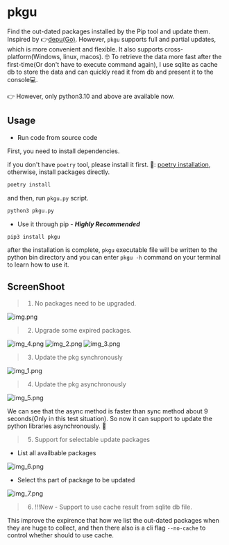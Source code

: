 # pkgu

Find the out-dated packages installed by the Pip tool and update them. Inspired by 👉[depu(Go)](https://github.com/kevwan/depu).
However, `pkgu` supports full and partial updates, which is more convenient and flexible. It also supports cross-platform(Windows, linux, macos). 🤓 To retrieve the data more fast after the first-time(Or don't have to execute command again), I use sqlite as cache db to store the data and can quickly read it from db and present it to the console💻.

👉 However, only python3.10 and above are available now.

## Usage

- Run code from source code

First, you need to install dependencies.

if you don't have `poetry` tool, please install it first. 🔗: [poetry installation](https://python-poetry.org/docs/#installation), otherwise, install packages directly.

```bash
poetry install
```

and then, run `pkgu.py` script.

```bash
python3 pkgu.py
```

- Use it through pip - ***Highly Recommended***

```bash
pip3 install pkgu
```

after the installation is complete, `pkgu` executable file will be written to the python bin directory and you can enter `pkgu -h` command on your terminal to learn how to use it.

## ScreenShoot

> 1. No packages need to be upgraded.

![img.png](https://raw.githubusercontent.com/Abeautifulsnow/pkgu/main/screenshoot/img.png)

> 2. Upgrade some expired packages.

![img_4.png](https://raw.githubusercontent.com/Abeautifulsnow/pkgu/main/screenshoot/img_4.png)
![img_2.png](https://raw.githubusercontent.com/Abeautifulsnow/pkgu/main/screenshoot/img_2.png)
![img_3.png](https://raw.githubusercontent.com/Abeautifulsnow/pkgu/main/screenshoot/img_3.png)

> 3. Update the pkg synchronously

![img_1.png](https://raw.githubusercontent.com/Abeautifulsnow/pkgu/main/screenshoot/img_1.png)

> 4. Update the pkg asynchronously

![img_5.png](https://raw.githubusercontent.com/Abeautifulsnow/pkgu/main/screenshoot/img_5.png)

We can see that the async method is faster than sync method about 9 seconds(Only in this test situation).
So now it can support to update the python libraries asynchronously. 🥳

> 5. Support for selectable update packages

* List all availbable packages

![img_6.png](https://raw.githubusercontent.com/Abeautifulsnow/pkgu/main/screenshoot/img_6.png)

* Select ths part of package to be updated

![img_7.png](https://raw.githubusercontent.com/Abeautifulsnow/pkgu/main/screenshoot/img_7.png)

> 6. !!!New - Support to use cache result from sqlite db file.

This improve the expirence that how we list the out-dated packages when they are huge to collect, and then there also is a cli flag `--no-cache` to control whether should to use cache.
